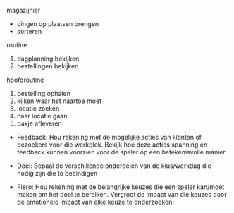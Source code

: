 magazijnier
- dingen op plaatsen brengen
- sorteren

routine
1. dagplanning bekijken
2. bestellingen bekijken

hoofdroutine
1. bestelling ophalen
1. kijken waar het naartoe moet
1. locatie zoeken
1. naar locatie gaan
1. pakje afleveren

- Feedback: Hou rekening met de mogelijke acties van klanten of bezoekers voor die werkplek.
Bekijk hoe deze acties spanning en feedback kunnen voorzien voor de speler op een
betekenisvolle manier.

- Doel: Bepaal de verschillende onderdelen van de klus/werkdag die nodig zijn die te
beëindigen

- Fiero: Hou rekening met de belangrijke keuzes die een speler kan/moet maken om het doel
te bereiken. Vergroot de impact van die keuzes door de emotionele impact van elke keuze te
onderzoeken.
